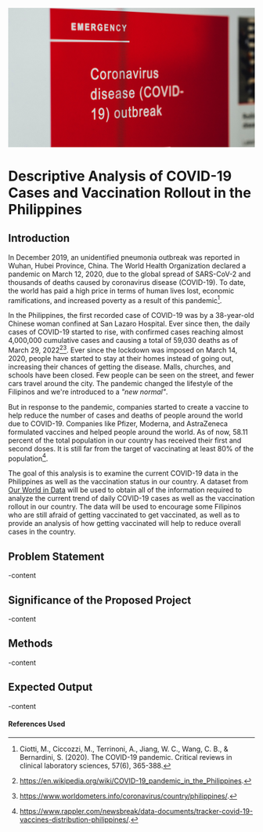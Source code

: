 ![This is an image](1.jpg)
# Descriptive Analysis of COVID-19 Cases and Vaccination Rollout in the Philippines

## Introduction

In December 2019, an unidentified pneumonia outbreak was reported in Wuhan, Hubei Province, China. The World Health Organization declared a pandemic on March 12, 2020, due to the global spread of SARS-CoV-2 and thousands of deaths caused by coronavirus disease (COVID-19). To date, the world has paid a high price in terms of human lives lost, economic ramifications, and increased poverty as a result of this pandemic[^1].

In the Philippines, the first recorded case of COVID-19 was by a 38-year-old Chinese woman confined at San Lazaro Hospital. Ever since then, the daily cases of COVID-19 started to rise, with confirmed cases reaching almost 4,000,000 cumulative cases and causing a total of 59,030 deaths as of March 29, 2022[^2][^3]. Ever since the lockdown was imposed on March 14, 2020, people have started to stay at their homes instead of going out, increasing their chances of getting the disease. Malls, churches, and schools have been closed. Few people can be seen on the street, and fewer cars travel around the city. The pandemic changed the lifestyle of the Filipinos and we're introduced to a *"new normal"*.

But in response to the pandemic, companies started to create a vaccine to help reduce the number of cases and deaths of people around the world due to COVID-19. Companies like Pfizer, Moderna, and AstraZeneca formulated vaccines and helped people around the world. As of now, 58.11 percent of the total population in our country has received their first and second doses. It is still far from the target of vaccinating at least 80% of the population[^4]. 

The goal of this analysis is to examine the current COVID-19 data in the Philippines as well as the vaccination status in our country. A dataset from [Our World in Data](https://ourworldindata.org/coronavirus/country/philippines) will be used to obtain all of the information required to analyze the current trend of daily COVID-19 cases as well as the vaccination rollout in our country. The data will be used to encourage some Filipinos who are still afraid of getting vaccinated to get vaccinated, as well as to provide an analysis of how getting vaccinated will help to reduce overall cases in the country.

## Problem Statement

-content

## Significance of the Proposed Project

-content

## Methods

-content

## Expected Output

-content

#### References Used
[^1]: Ciotti, M., Ciccozzi, M., Terrinoni, A., Jiang, W. C., Wang, C. B., & Bernardini, S. (2020). The COVID-19 pandemic. Critical reviews in clinical laboratory sciences, 57(6), 365-388.
[^2]: https://en.wikipedia.org/wiki/COVID-19_pandemic_in_the_Philippines.
[^3]: https://www.worldometers.info/coronavirus/country/philippines/.
[^4]: https://www.rappler.com/newsbreak/data-documents/tracker-covid-19-vaccines-distribution-philippines/.
